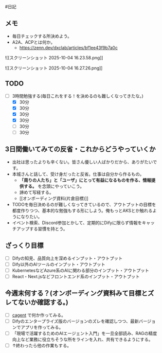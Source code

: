 #日記  

## メモ
- 毎日チェックする所決めよう。
- A2A、ACPとは何か。
	- https://zenn.dev/dxclab/articles/bf1ee43f9b7a0c

![[スクリーンショット 2025-10-04 16.23.58.png]]

![[スクリーンショット 2025-10-04 16.27.26.png]]

## TODO
- [ ] 3時間勉強する(毎日これをする！を決めるのも難しくなってきたな。)
	- [x] 30分
	- [x] 30分
	- [x] 30分
	- [x] 30分
	- [ ] 30分
	- [ ] 30分

## 3日間働いてみての反省・これからどうやっていくか

- 出社は思ったよりも辛くない。皆さん優しい人ばかりだから、ありがたいです。
- 本城さんと話して、受け身だったと反省。仕事は自分から作るもの。
	- **「周りの人たち」と「ユーザ」にとって有益になるものを作る、情報提供する。** を念頭にやっていこう。
	- 諦めて写経する。
	- [[オンボーディング資料(片倉目標)]]
- TODOを毎日決めるのが難しくなってきているので、アウトプットの目標を都度作りつつ、基本的な勉強もする形にしよう。俺もっとAKSとか触れるようになりたい。
- イベント検索、Discord参加とかして、定期的にDifyに限らず情報をキャッチアップする習慣を持とう。

## ざっくり目標
- [ ] Difyの知見、品質向上を深めるインプット・アウトプット
- [ ] Dify以外のAIツールのインプット・アウトプット
- [ ] KubernetesなどAzure系のAIに関わる部分のインプット・アウトプット
- [ ] React・Next.jsなどフロントエンド系のインプット・アウトプット

## 今週末何する？(オンボーディング資料みて目標とズレてないか確認する。)
- [ ] [cagent](https://www.docker.com/ja-jp/blog/cagent-build-and-distribute-ai-agents-and-workflows/) で何か作ってみる。
- [ ] Difyのエンタープライズ版のバージョンのズレを確認しつつ、最新バージョンでアプリを作ってみる。
- [ ] 「現場で活躍するためのAIエージェント入門」を一旦全部読み、RAGの精度向上など業務に役立ちそうな所をラインを入れ、共有できるようにする。
- [ ] ↑終わったら他の作業もする。